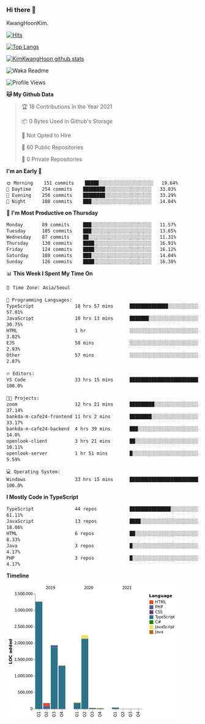 ### Hi there 👋

KwangHoonKim.

[![Hits](https://hits.seeyoufarm.com/api/count/incr/badge.svg?url=https%3A%2F%2Fgithub.com%2Frhkdgns95)](https://hits.seeyoufarm.com)  

[![Top Langs](https://github-readme-stats.vercel.app/api/top-langs/?username=rhkdgns95&layout=compact)](https://github.com/anuraghazra/github-readme-stats)   

[![KimKwangHoon github stats](https://github-readme-stats.vercel.app/api?username=rhkdgns95&show_icons=true)](https://github.com/anuraghazra/github-readme-stats)  


<!--
**rhkdgns95/rhkdgns95** is a ✨ _special_ ✨ repository because its `README.md` (this file) appears on your GitHub profile.

Here are some ideas to get you started:

- 🔭 I’m currently working on ...
- 🌱 I’m currently learning ...
- 👯 I’m looking to collaborate on ...
- 🤔 I’m looking for help with ...
- 💬 Ask me about ...
- 📫 How to reach me: ...
- 😄 Pronouns: ...
- ⚡ Fun fact: ...
-->



![Waka Readme](https://github.com/rhkdgns95/rhkdgns95/workflows/Waka%20Readme/badge.svg)
<!--START_SECTION:waka-->
![Profile Views](http://img.shields.io/badge/Profile%20Views-1-blue)

**🐱 My Github Data** 

> 🏆 18 Contributions in the Year 2021
 > 
> 📦 0 Bytes Used in Github's Storage 
 > 
> 🚫 Not Opted to Hire
 > 
> 📜 60 Public Repositories 
 > 
> 🔑 0 Private Repositories  
 > 
**I'm an Early 🐤** 

```text
🌞 Morning    151 commits    █████░░░░░░░░░░░░░░░░░░░░   19.64% 
🌆 Daytime    254 commits    ████████░░░░░░░░░░░░░░░░░   33.03% 
🌃 Evening    256 commits    ████████░░░░░░░░░░░░░░░░░   33.29% 
🌙 Night      108 commits    ███░░░░░░░░░░░░░░░░░░░░░░   14.04%

```
📅 **I'm Most Productive on Thursday** 

```text
Monday       89 commits     ███░░░░░░░░░░░░░░░░░░░░░░   11.57% 
Tuesday      105 commits    ███░░░░░░░░░░░░░░░░░░░░░░   13.65% 
Wednesday    87 commits     ██░░░░░░░░░░░░░░░░░░░░░░░   11.31% 
Thursday     130 commits    ████░░░░░░░░░░░░░░░░░░░░░   16.91% 
Friday       124 commits    ████░░░░░░░░░░░░░░░░░░░░░   16.12% 
Saturday     108 commits    ███░░░░░░░░░░░░░░░░░░░░░░   14.04% 
Sunday       126 commits    ████░░░░░░░░░░░░░░░░░░░░░   16.38%

```


📊 **This Week I Spent My Time On** 

```text
⌚︎ Time Zone: Asia/Seoul

💬 Programming Languages: 
TypeScript               18 hrs 57 mins      ██████████████░░░░░░░░░░░   57.01% 
JavaScript               10 hrs 13 mins      ███████░░░░░░░░░░░░░░░░░░   30.75% 
HTML                     1 hr                ░░░░░░░░░░░░░░░░░░░░░░░░░   3.02% 
EJS                      58 mins             ░░░░░░░░░░░░░░░░░░░░░░░░░   2.93% 
Other                    57 mins             ░░░░░░░░░░░░░░░░░░░░░░░░░   2.87%

🔥 Editors: 
VS Code                  33 hrs 15 mins      █████████████████████████   100.0%

🐱‍💻 Projects: 
zoom                     12 hrs 21 mins      █████████░░░░░░░░░░░░░░░░   37.14% 
bankda-m-cafe24-frontend 11 hrs 2 mins       ████████░░░░░░░░░░░░░░░░░   33.17% 
bankda-m-cafe24-backend  4 hrs 39 mins       ███░░░░░░░░░░░░░░░░░░░░░░   14.0% 
openlook-client          3 hrs 21 mins       ██░░░░░░░░░░░░░░░░░░░░░░░   10.11% 
openlook-server          1 hr 51 mins        █░░░░░░░░░░░░░░░░░░░░░░░░   5.59%

💻 Operating System: 
Windows                  33 hrs 15 mins      █████████████████████████   100.0%

```

**I Mostly Code in TypeScript** 

```text
TypeScript               44 repos            ███████████████░░░░░░░░░░   61.11% 
JavaScript               13 repos            ████░░░░░░░░░░░░░░░░░░░░░   18.06% 
HTML                     6 repos             ██░░░░░░░░░░░░░░░░░░░░░░░   8.33% 
Java                     3 repos             █░░░░░░░░░░░░░░░░░░░░░░░░   4.17% 
PHP                      3 repos             █░░░░░░░░░░░░░░░░░░░░░░░░   4.17%

```


**Timeline**

![Chart not found](https://raw.githubusercontent.com/rhkdgns95/rhkdgns95/master/charts/bar_graph.png) 


<!--END_SECTION:waka-->
